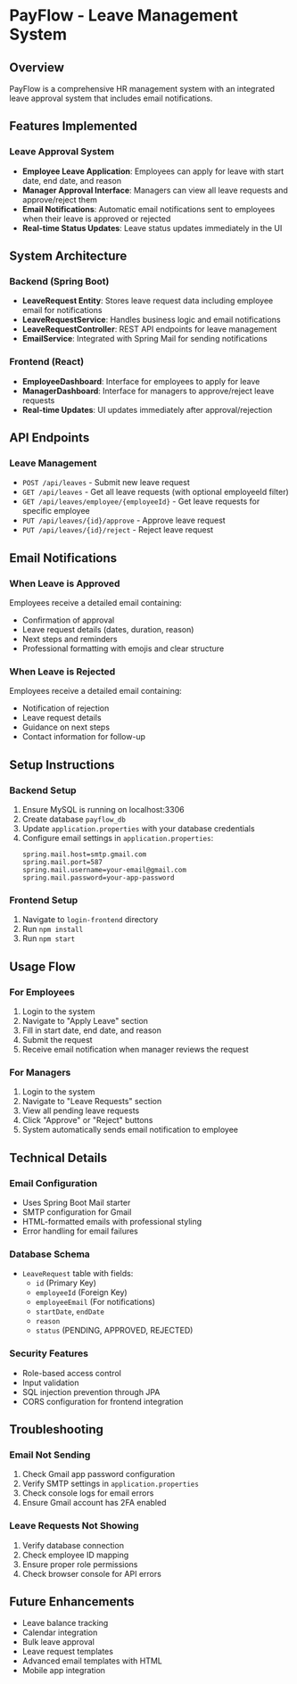# PayFlow - Leave Management System

## Overview
PayFlow is a comprehensive HR management system with an integrated leave approval system that includes email notifications.

## Features Implemented

### Leave Approval System
- **Employee Leave Application**: Employees can apply for leave with start date, end date, and reason
- **Manager Approval Interface**: Managers can view all leave requests and approve/reject them
- **Email Notifications**: Automatic email notifications sent to employees when their leave is approved or rejected
- **Real-time Status Updates**: Leave status updates immediately in the UI

## System Architecture

### Backend (Spring Boot)
- **LeaveRequest Entity**: Stores leave request data including employee email for notifications
- **LeaveRequestService**: Handles business logic and email notifications
- **LeaveRequestController**: REST API endpoints for leave management
- **EmailService**: Integrated with Spring Mail for sending notifications

### Frontend (React)
- **EmployeeDashboard**: Interface for employees to apply for leave
- **ManagerDashboard**: Interface for managers to approve/reject leave requests
- **Real-time Updates**: UI updates immediately after approval/rejection

## API Endpoints

### Leave Management
- `POST /api/leaves` - Submit new leave request
- `GET /api/leaves` - Get all leave requests (with optional employeeId filter)
- `GET /api/leaves/employee/{employeeId}` - Get leave requests for specific employee
- `PUT /api/leaves/{id}/approve` - Approve leave request
- `PUT /api/leaves/{id}/reject` - Reject leave request

## Email Notifications

### When Leave is Approved
Employees receive a detailed email containing:
- Confirmation of approval
- Leave request details (dates, duration, reason)
- Next steps and reminders
- Professional formatting with emojis and clear structure

### When Leave is Rejected
Employees receive a detailed email containing:
- Notification of rejection
- Leave request details
- Guidance on next steps
- Contact information for follow-up

## Setup Instructions

### Backend Setup
1. Ensure MySQL is running on localhost:3306
2. Create database `payflow_db`
3. Update `application.properties` with your database credentials
4. Configure email settings in `application.properties`:
   ```properties
   spring.mail.host=smtp.gmail.com
   spring.mail.port=587
   spring.mail.username=your-email@gmail.com
   spring.mail.password=your-app-password
   ```

### Frontend Setup
1. Navigate to `login-frontend` directory
2. Run `npm install`
3. Run `npm start`

## Usage Flow

### For Employees
1. Login to the system
2. Navigate to "Apply Leave" section
3. Fill in start date, end date, and reason
4. Submit the request
5. Receive email notification when manager reviews the request

### For Managers
1. Login to the system
2. Navigate to "Leave Requests" section
3. View all pending leave requests
4. Click "Approve" or "Reject" buttons
5. System automatically sends email notification to employee

## Technical Details

### Email Configuration
- Uses Spring Boot Mail starter
- SMTP configuration for Gmail
- HTML-formatted emails with professional styling
- Error handling for email failures

### Database Schema
- `LeaveRequest` table with fields:
  - `id` (Primary Key)
  - `employeeId` (Foreign Key)
  - `employeeEmail` (For notifications)
  - `startDate`, `endDate`
  - `reason`
  - `status` (PENDING, APPROVED, REJECTED)

### Security Features
- Role-based access control
- Input validation
- SQL injection prevention through JPA
- CORS configuration for frontend integration

## Troubleshooting

### Email Not Sending
1. Check Gmail app password configuration
2. Verify SMTP settings in `application.properties`
3. Check console logs for email errors
4. Ensure Gmail account has 2FA enabled

### Leave Requests Not Showing
1. Verify database connection
2. Check employee ID mapping
3. Ensure proper role permissions
4. Check browser console for API errors

## Future Enhancements
- Leave balance tracking
- Calendar integration
- Bulk leave approval
- Leave request templates
- Advanced email templates with HTML
- Mobile app integration